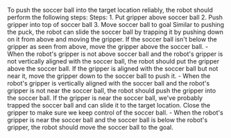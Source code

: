 To push the soccer ball into the target location reliably, the robot should perform the following steps:
    Steps:  1. Put gripper above soccer ball  2. Push gripper into top of soccer ball  3. Move soccer ball to goal
    Similar to pushing the puck, the robot can slide the soccer ball by trapping it by pushing down on it from above and moving the gripper. If the soccer ball isn't below the gripper as seen from above, move the gripper above the soccer ball.
    - When the robot's gripper is not above soccer ball and the robot's gripper is not vertically aligned with the soccer ball, the robot should put the gripper above the soccer ball.
    If the gripper is aligned with the soccer ball but not near it, move the gripper down to the soccer ball to push it.
    - When the robot's gripper is vertically aligned with the soccer ball and the robot's gripper is not near the soccer ball, the robot should push the gripper into the soccer ball.
    If the gripper is near the soccer ball, we've probably trapped the soccer ball and can slide it to the target location. Close the gripper to make sure we keep control of the soccer ball.
    - When the robot's gripper is near the soccer ball and the soccer ball is below the robot's gripper, the robot should move the soccer ball to the goal.